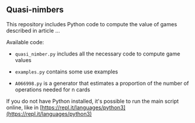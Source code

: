 ## Quasi-nimbers

This repository includes Python code to compute the value of games described in article ...

Available code:

+ `quasi_nimber.py` includes all the necessary code to compute game values 

+ `examples.py` contains some use examples

+ `A066998.py` is a generator that estimates a proportion of the number of operations needed for n cards

If you do not have Python installed, it's possible to run the main script online, like in [https://repl.it/languages/python3](https://repl.it/languages/python3)
